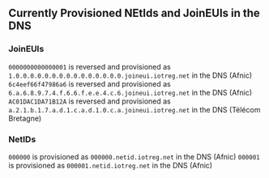 ## Currently Provisioned NEtIds and JoinEUIs in the DNS

### JoinEUIs 

```0000000000000001``` is reversed and provisioned as ```1.0.0.0.0.0.0.0.0.0.0.0.0.0.0.0.joineui.iotreg.net``` in the DNS (Afnic)
```6c4eef66f47986a6``` is reversed and provisioned as ```6.a.6.8.9.7.4.f.6.6.f.e.e.4.c.6.joineui.iotreg.net``` in the DNS (Afnic)
```AC01DAC1DA71B12A``` is reversed and provisioned as ```a.2.1.b.1.7.a.d.1.c.a.d.1.0.c.a.joineui.iotreg.net``` in the DNS (Télécom Bretagne)

### NetIDs 

```000000``` is  provisioned as ```000000.netid.iotreg.net``` in the DNS (Afnic)
```000001``` is  provisioned as ```000001.netid.iotreg.net``` in the DNS (Afnic)
